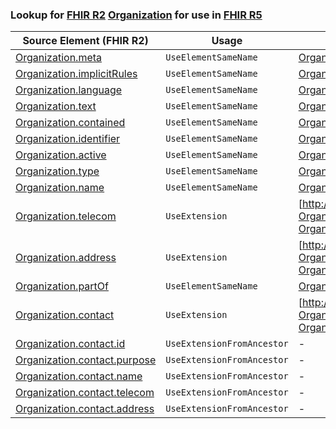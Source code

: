 ### Lookup for [FHIR R2](https://hl7.org/fhir/DSTU2/) [Organization](https://hl7.org/fhir/DSTU2/Organization.html) for use in [FHIR R5](https://hl7.org/fhir/R5/)

| Source Element (FHIR R2) | Usage | Target |
| -------------- | ----- | ------ |
| [Organization.meta](https://hl7.org/fhir/DSTU2/Organization.html#resource) | `UseElementSameName` | [Organization.meta](https://hl7.org/fhir/R5/Organization.html#resource) |
| [Organization.implicitRules](https://hl7.org/fhir/DSTU2/Organization.html#resource) | `UseElementSameName` | [Organization.implicitRules](https://hl7.org/fhir/R5/Organization.html#resource) |
| [Organization.language](https://hl7.org/fhir/DSTU2/Organization.html#resource) | `UseElementSameName` | [Organization.language](https://hl7.org/fhir/R5/Organization.html#resource) |
| [Organization.text](https://hl7.org/fhir/DSTU2/Organization.html#resource) | `UseElementSameName` | [Organization.text](https://hl7.org/fhir/R5/Organization.html#resource) |
| [Organization.contained](https://hl7.org/fhir/DSTU2/Organization.html#resource) | `UseElementSameName` | [Organization.contained](https://hl7.org/fhir/R5/Organization.html#resource) |
| [Organization.identifier](https://hl7.org/fhir/DSTU2/Organization.html#resource) | `UseElementSameName` | [Organization.identifier](https://hl7.org/fhir/R5/Organization.html#resource) |
| [Organization.active](https://hl7.org/fhir/DSTU2/Organization.html#resource) | `UseElementSameName` | [Organization.active](https://hl7.org/fhir/R5/Organization.html#resource) |
| [Organization.type](https://hl7.org/fhir/DSTU2/Organization.html#resource) | `UseElementSameName` | [Organization.type](https://hl7.org/fhir/R5/Organization.html#resource) |
| [Organization.name](https://hl7.org/fhir/DSTU2/Organization.html#resource) | `UseElementSameName` | [Organization.name](https://hl7.org/fhir/R5/Organization.html#resource) |
| [Organization.telecom](https://hl7.org/fhir/DSTU2/Organization.html#resource) | `UseExtension` | [http://hl7.org/fhir/1.0/StructureDefinition/extension-Organization.telecom](StructureDefinition-ext-R2-Organization.telecom.html) |
| [Organization.address](https://hl7.org/fhir/DSTU2/Organization.html#resource) | `UseExtension` | [http://hl7.org/fhir/1.0/StructureDefinition/extension-Organization.address](StructureDefinition-ext-R2-Organization.address.html) |
| [Organization.partOf](https://hl7.org/fhir/DSTU2/Organization.html#resource) | `UseElementSameName` | [Organization.partOf](https://hl7.org/fhir/R5/Organization.html#resource) |
| [Organization.contact](https://hl7.org/fhir/DSTU2/Organization.html#resource) | `UseExtension` | [http://hl7.org/fhir/1.0/StructureDefinition/extension-Organization.contact](StructureDefinition-ext-R2-Organization.contact.html) |
| [Organization.contact.id](https://hl7.org/fhir/DSTU2/Organization.html#resource) | `UseExtensionFromAncestor` | - |
| [Organization.contact.purpose](https://hl7.org/fhir/DSTU2/Organization.html#resource) | `UseExtensionFromAncestor` | - |
| [Organization.contact.name](https://hl7.org/fhir/DSTU2/Organization.html#resource) | `UseExtensionFromAncestor` | - |
| [Organization.contact.telecom](https://hl7.org/fhir/DSTU2/Organization.html#resource) | `UseExtensionFromAncestor` | - |
| [Organization.contact.address](https://hl7.org/fhir/DSTU2/Organization.html#resource) | `UseExtensionFromAncestor` | - |
